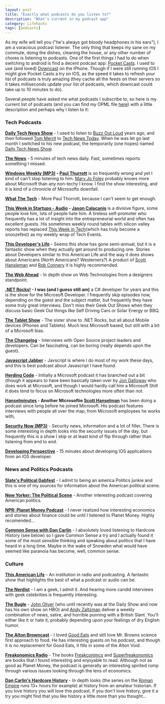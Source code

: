 ```yaml
---
layout: post
title: "Exactly what podcasts do you listen to?"
description: "What's current in my podcast app"
category: Lifehacks
tags: [podcasts]
---
```



As my wife will tell you ("he's always got bloody headphones in his ears"), I am a voracious podcast listener.  The only
thing that keeps my sane on my commute, doing the dishes, cleaning the house, or any other number of chores is
listening to podcasts.   One of the first things I had to do when switching to android is find a decent podcast
app: [Pocket Casts](http://www.shiftyjelly.com/pocketcasts).  I used to use (and loved) [Downcast](http://www.downcastapp.com/) on the iPhone.
 Though if I were still running IOS I might give Pocket Casts a try on IOS, as the speed it takes to refresh your list
 of podcasts is truly amazing (they cache all the feeds on their servers so it takes milliseconds update your list of podcasts, which downcast could take up to 10 minutes to do).

 Several people have asked me what podcasts I subscribe to, so here is my current list of podcasts
 (and you can find my OPML file <a href="/img/export.opml">here</a>)  with a little description and perhaps why I listen to it:

### Tech Podcasts ###

**[Daily Tech News Show](http://feeds.feedburner.com/DailyTechNewsShow)** - I used to listen to [Buzz Out Loud](http://en.wikipedia.org/wiki/Buzz_Out_Loud) years ago, and
then followed [Tom Merrit](http://www.tommerritt.com/) to [Tech News Today](http://twit.tv/tnt).  When he was let
go last month I switched to his new podcast, the temporarily (one hopes) named [Daily Tech News Show](http://www.dailytechnewsshow.com/).

**[The News](HTTP://feeds.5by5.tv/news)** - 5 minutes of tech news daily.  Fast, sometimes reports something I missed.

**[Windows Weekly (MP3)](http://leoville.tv/podcasts/ww.xml) - [Paul Thurrott](http://winsupersite.com/)** is so frequently wrong and yet I
kind of can't stop listening to him.  [Mary Jo Foley](http://www.zdnet.com/blog/microsoft/) probably knows more about Microsoft than any
non-techy I know.  I find the show interesting, and it is kind of a chronicle of Microsofts downfall.

**[What The Tech](http://feeds.feedburner.com/Whatthetechgfq)** - More Paul Thorrott, because I can't seem to get enough.

**[This Week in Startups - Audio](http://feeds.feedburner.com/twist-audio) - [Jason Calacanis](http://calacanis.com/)** is a
divisive figure, some people love him, lots of people hate him.  A tireless self-promoter who frequently has a lot
of insight into the entrepreneurial world and often has excellent guests.  His sometimes weekly round tables with
silicon valley reports has replaced [This Week in Tech](http://twit.tv/twit)(which has truly become a snoozefest)
as my weekly wrap of Tech Events.

**[This Developer's Life](http://feeds.feedburner.com/ThisDevelopersLife)** - Seems this show has gone semi-annual, but
it is a fantastic show when they actually get around to producing one.  Stories about Developers similar to this
American Life and the way it does shows about Americans (North Americans?  Westerners?)  A product of [Scott Hansleman](http://www.hanselman.com/)
and [Rob Connery](http://www.wekeroad.com/) it is highly recommended.

**[The Web Ahead](http://feeds.5by5.tv/webahead)** - In depth show on Web Technologies from a designers standpoint.

**[.NET Rocks!](http://feeds.feedburner.com/dotnetrocks) - I was (and I guess still am)** a C# developer for years and
this is the show for the Microsoft Developer.  I frequently skip episodes now, depending on the guest and the
subject matter, but frequently they have some truly great interviews.  Don't miss their Geek Out Shows when they
discuss basic Geek Out things like Self Driving Cars or Solar Energy or BBQ.

**[The Tablet Show](http://www.pwop.com/feed.aspx?show=thetabletshow&amp;filetype=master)** - The sister show to .NET Rocks,
but all about Mobile devices (Phones and Tablets).  Much less Microsoft based, but still with a bit of a Microsoft bias.

**[The Changelog](http://feeds.5by5.tv/changelog)** - Interviews with Open Source project leaders and developers.  Can be
fascinating, can be boring (really depends upon the guest).

**[Javascript Jabber](http://feeds.feedburner.com/JavascriptJabber)** - Javscript is where I do most of my work these days,
and this is best podcast about Javascript I have found.

**[Herding Code](http://feeds.feedburner.com/herdingcode)** - Initially a Microsoft podcast it has branched out a bit (though
it appears to have been basically taken over by [Jon Galloway](http://weblogs.asp.net/jgalloway) who does work
at Microsoft, and though I would hardly call him a Microsoft Shill it does tend to focus on Microsoft technologies
more often than not.

**[Hanselminutes](http://feeds.feedburner.com/Hanselminutes) - Another Microsoftie [Scott Hanselman](http://www.hanselman.com/)**
has been doing a podcast since long before he joined Microsoft.  His podcast features interviews with people all over
the map, from Microsoft employees he works with,

**[Security Now (MP3)](http://leoville.tv/podcasts/sn.xml)** - Security news, information and a lot of filler.  There is some interesting
in depth looks into the security issues of the day, but frequently this is a show I skip or at least kind of flip through
rather than listening from end to end.

**[Developing Perspective](http://developingperspective.com/feed/podcast/)** - 15 minutes about developing IOS applications from
an IOS developer.


### News and Politics Podcasts ###

**[Slate's Political Gabfest](http://feeds.feedburner.com/SlatePoliticalGabfest)** - I admit to being an america Politics junkie
and this is one of my sources for information about the American political scene.

**[New Yorker: The Political Scene](http://feeds.newyorker.com/services/rss/feeds/campaign_trail.xml)** - Another interesting
podcast covering American politics.

**[NPR: Planet Money Podcast](http://www.npr.org/rss/podcast.php?id=510289)** - I never realized how interesting economics and
stories about finance could be until I listened to Planet Money.  Highly recomended...

**[Common Sense with Dan Carlin](http://feeds.feedburner.com/dancarlin/commonsense?format=xml)** - I absolutely loved listening to
Hardcore History (see below) so I gave Common Sense a try and I actually found it some of the most sensible thinking and speaking about
 politics that I have heard in a long time.  Maybe in the wake of Snowden what would have seemed like paranoia has become, well, common sense.


### Culture ###

**[This American Life](http://feeds.thisamericanlife.org/talpodcast)** - An institution in radio and podcasting.  A fantastic show that
highlights the best of what a podcast or audio can be.

**[The Nerdist](http://nerdist.libsyn.com/rss)** - I am a geek, I admit it.  And hearing more candid interviews with geek celebrities is
frequently interesting.

**[The Bugle](http://feeds.feedburner.com/thebuglefeed)** - [John Oliver](http://en.wikipedia.org/wiki/John_Oliver_(comedian)) (who until recently was at the Daily Show and now has his own show on HBO)
and [Andy Zaltzman](http://en.wikipedia.org/wiki/Andy_Zaltzman) deliver a weekly combination of news, satire, and horrible punning with a British Slant.
You'll either like it or hate it, probably depending upon your feelings of dry English humor.

**[The Alton Browncast](http://feeds.feedburner.com/libsyn/zihs)** - I loved [Good Eats](http://en.wikipedia.org/wiki/Good_Eats) and still love
 Mr. Browns science first approach to food.  He has interesting guests on his podcast, and though it is no replacement for Good Eats, it fills
 in some of the Alton Void.

**[Freakonomics Radio](http://feeds.feedburner.com/freakonomicsradio)** - The books [Freakconimcs](http://www.amazon.com/Freakonomics-Economist-Explores-Hidden-Everything/dp/0060731338) and
[Superfreakonomics](http://www.amazon.com/SuperFreakonomics-Cooling-Patriotic-Prostitutes-Insurance/dp/0060889586) are books that I found interesting
 and enjoyable to read.  Although not as good as Planet Money, the podcast is generally an interesting spirited romp through various issues looking
  through the lens of economics.

**[Dan Carlin's Hardcore History](http://feeds.feedburner.com/dancarlin/history?format=xml)** - In depth looks (the series on the
[Roman Empire](http://www.dancarlin.com/product/hardcore-history-death-throes-of-the-republic-series/) runs 13+ hours for example) at
history from an amateur historian.  If you love history you will love this podcast, if you don't love history, give it a try you might
find that you like history a little more than you thought...

